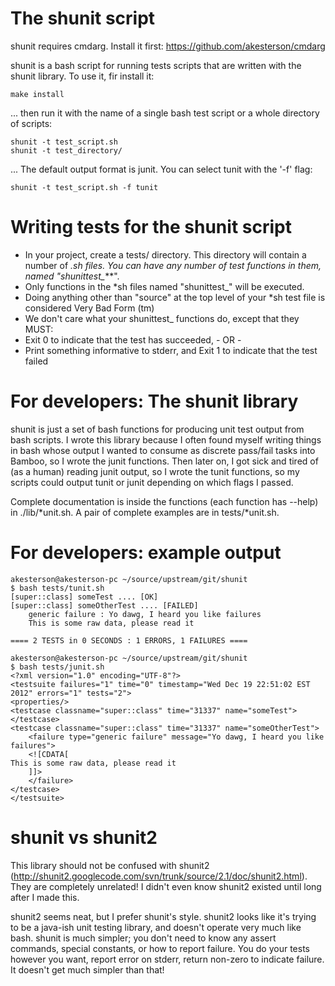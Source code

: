 The shunit script
======

shunit requires cmdarg. Install it first: https://github.com/akesterson/cmdarg

shunit is a bash script for running tests scripts that are written with the shunit library. To use it, fir install it:

    make install

... then run it with the name of a single bash test script or a whole directory of scripts:

    shunit -t test_script.sh
    shunit -t test_directory/

... The default output format is junit. You can select tunit with the '-f' flag:

    shunit -t test_script.sh -f tunit

Writing tests for the shunit script
======

* In your project, create a tests/ directory. This directory will contain a number of *.sh files. You can have any number of test functions in them, named "shunittest_***".
* Only functions in the *sh files named "shunittest_" will be executed.
* Doing anything other than "source" at the top level of your *sh test file is considered Very Bad Form (tm)
* We don't care what your shunittest_ functions do, except that they MUST:
 * Exit 0 to indicate that the test has succeeded, - OR -
 * Print something informative to stderr, and Exit 1 to indicate that the test failed

For developers: The shunit library
======

shunit is just a set of bash functions for producing unit test output from bash scripts. I wrote this library because I often found myself writing things in bash whose output I wanted to consume as discrete pass/fail tasks into Bamboo, so I wrote the junit functions. Then later on, I got sick and tired of (as a human) reading junit output, so I wrote the tunit functions, so my scripts could output tunit or junit depending on which flags I passed.

Complete documentation is inside the functions (each function has --help) in ./lib/*unit.sh. A pair of complete examples are in tests/*unit.sh.

For developers: example output
==============

    akesterson@akesterson-pc ~/source/upstream/git/shunit
    $ bash tests/tunit.sh
    [super::class] someTest .... [OK]
    [super::class] someOtherTest .... [FAILED]
	    generic failure : Yo dawg, I heard you like failures
	    This is some raw data, please read it

    ==== 2 TESTS in 0 SECONDS : 1 ERRORS, 1 FAILURES ====

    akesterson@akesterson-pc ~/source/upstream/git/shunit
    $ bash tests/junit.sh
    <?xml version="1.0" encoding="UTF-8"?>
    <testsuite failures="1" time="0" timestamp="Wed Dec 19 22:51:02 EST 2012" errors="1" tests="2">
	<properties/>
	<testcase classname="super::class" time="31337" name="someTest">
	</testcase>
	<testcase classname="super::class" time="31337" name="someOtherTest">
	    <failure type="generic failure" message="Yo dawg, I heard you like failures">
		<![CDATA[
    This is some raw data, please read it
		]]>
	    </failure>
	</testcase>
    </testsuite>

shunit vs shunit2
=================

This library should not be confused with shunit2 (http://shunit2.googlecode.com/svn/trunk/source/2.1/doc/shunit2.html). They are completely unrelated! I didn't even know shunit2 existed until long after I made this.

shunit2 seems neat, but I prefer shunit's style. shunit2 looks like it's trying to be a java-ish unit testing library, and doesn't operate very much like bash. shunit is much simpler; you don't need to know any assert commands, special constants, or how to report failure. You do your tests however you want, report error on stderr, return non-zero to indicate failure. It doesn't get much simpler than that!
